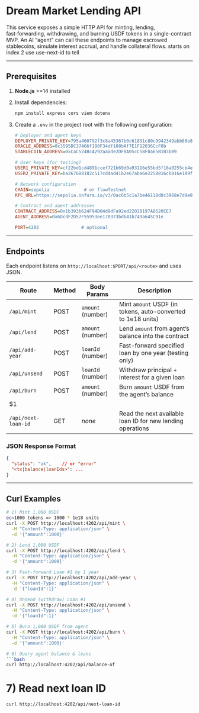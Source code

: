 # Dream Market Lending API

This service exposes a simple HTTP API for minting, lending, fast‑forwarding, withdrawing, and burning USDF tokens in a single-contract MVP. An AI “agent” can call these endpoints to manage escrowed stablecoins, simulate interest accrual, and handle collateral flows. starts on index 2 use use-next-id to tell

---

## Prerequisites

1. **Node.js** >=14 installed
2. Install dependencies:

   ```bash
   npm install express cors viem dotenv
   ```
3. Create a `.env` in the project root with the following configuration:

   ```ini
   # Deployer and agent keys
   DEPLOYER_PRIVATE_KEY=795a460792f3c8a45367b0c61831c80c9942349abb88e8482ae7fcce2ef729df
   ORACLE_ADDRESS=0x3595DC37466f180F34df108bAf7E1F12036CcF0b
   STABLECOIN_ADDRESS=0xCaC524BcA292aaade2DF8A05cC58F0a65B1B3bB9

   # User keys (for testing)
   USER1_PRIVATE_KEY=cf22bd1cd4891ccef721b69d0a93116e55bd5f16a0255cb4e168cf5f9ae0304d
   USER2_PRIVATE_KEY=ba267688182c517cd4ad41b2e67aba6e2258816cb816e189f720c93ffefcc885

   # Network configuration
   CHAIN=sepolia             # or flowTestnet
   RPC_URL=https://sepolia.infura.io/v3/0ac6b5c1a7be46118d0c3968e7d9e82a

   # Contract and agent addresses
   CONTRACT_ADDRESS=0x1b393b624F94D04d9dFa92ed2201B197A8620CE7
   AGENT_ADDRESS=0x6DcdF2D57F55953ee170373bdb41b749a645C91e

   PORT=4202                # optional
   ```

---

## Endpoints

Each endpoint listens on `http://localhost:$PORT/api/<route>` and uses JSON.

| Route               | Method | Body Params       | Description                                                  |
| ------------------- | ------ | ----------------- | ------------------------------------------------------------ |
| `/api/mint`         | POST   | `amount` (number) | Mint `amount` USDF (in tokens, auto-converted to 1e18 units) |
| `/api/lend`         | POST   | `amount` (number) | Lend `amount` from agent’s balance into the contract         |
| `/api/add-year`     | POST   | `loanId` (number) | Fast-forward specified loan by one year (testing only)       |
| `/api/unsend`       | POST   | `loanId` (number) | Withdraw principal + interest for a given loan               |
| `/api/burn`         | POST   | `amount` (number) | Burn `amount` USDF from the agent’s balance                  |
| \$1                 |        |                   |                                                              |
| `/api/next-loan-id` | GET    | *none*            | Read the next available loan ID for new lending operations   |

### JSON Response Format

```json
{
  "status": "ok",    // or "error"
  "<tx|balance|loanIds>": ...
}
```

---

## Curl Examples

````bash
# 1) Mint 1,000 USDF
ec=1000 tokens => 1000 * 1e18 units
curl -X POST http://localhost:4202/api/mint \
  -H "Content-Type: application/json" \
  -d '{"amount":1000}'

# 2) Lend 1,000 USDF
curl -X POST http://localhost:4202/api/lend \
  -H "Content-Type: application/json" \
  -d '{"amount":1000}'

# 3) Fast-forward Loan #1 by 1 year
curl -X POST http://localhost:4202/api/add-year \
  -H "Content-Type: application/json" \
  -d '{"loanId":1}'

# 4) Unsend (withdraw) Loan #1
curl -X POST http://localhost:4202/api/unsend \
  -H "Content-Type: application/json" \
  -d '{"loanId":1}'

# 5) Burn 1,000 USDF from agent
curl -X POST http://localhost:4202/api/burn \
  -H "Content-Type: application/json" \
  -d '{"amount":1000}'

# 6) Query agent balance & loans
```bash
curl http://localhost:4202/api/balance-of
````

# 7) Read next loan ID

```bash
curl http://localhost:4202/api/next-loan-id
```
